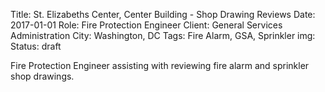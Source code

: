 Title: St. Elizabeths Center, Center Building - Shop Drawing Reviews
Date: 2017-01-01
Role: Fire Protection Engineer
Client: General Services Administration
City: Washington, DC
Tags: Fire Alarm, GSA, Sprinkler
img: 
Status: draft

Fire Protection Engineer assisting with reviewing fire alarm and sprinkler shop drawings.
